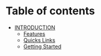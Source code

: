 # Table of contents

* [INTRODUCTION](README.md)
  * [Features](readme/features.md)
  * [Quicks Links](readme/quicks-links.md)
  * [Getting Started](readme/getting-started.md)
